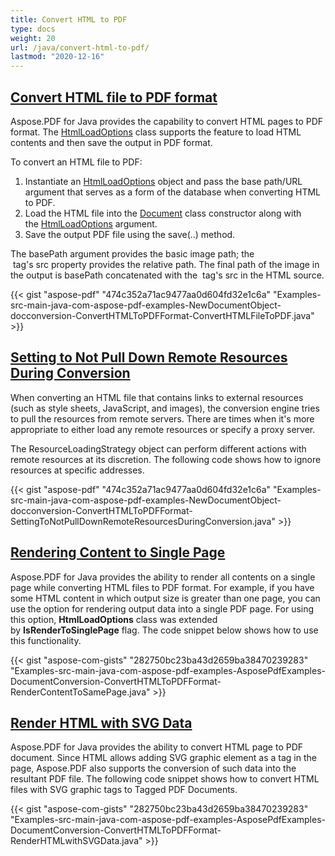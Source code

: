 ```yaml
---
title: Convert HTML to PDF
type: docs
weight: 20
url: /java/convert-html-to-pdf/
lastmod: "2020-12-16"
---
```


## <ins>**Convert HTML file to PDF format**
Aspose.PDF for Java provides the capability to convert HTML pages to PDF format. The [HtmlLoadOptions](https://apireference.aspose.com/java/pdf/com.aspose.pdf/HtmlLoadOptions) class supports the feature to load HTML contents and then save the output in PDF format.

To convert an HTML file to PDF:

1. Instantiate an [HtmlLoadOptions](https://apireference.aspose.com/java/pdf/com.aspose.pdf/HtmlLoadOptions) object and pass the base path/URL argument that serves as a form of the database when converting HTML to PDF.
1. Load the HTML file into the [Document](https://apireference.aspose.com/java/pdf/com.aspose.pdf/Document) class constructor along with the [HtmlLoadOptions](https://apireference.aspose.com/java/pdf/com.aspose.pdf/HtmlLoadOptions) argument.
1. Save the output PDF file using the save(..) method.

The basePath argument provides the basic image path; the <img> tag's src property provides the relative path. The final path of the image in the output is basePath concatenated with the <img> tag's src in the HTML source.

{{< gist "aspose-pdf" "474c352a71ac9477aa0d604fd32e1c6a" "Examples-src-main-java-com-aspose-pdf-examples-NewDocumentObject-docconversion-ConvertHTMLToPDFFormat-ConvertHTMLFileToPDF.java" >}}
## <ins>**Setting to Not Pull Down Remote Resources During Conversion**
When converting an HTML file that contains links to external resources (such as style sheets, JavaScript, and images), the conversion engine tries to pull the resources from remote servers. There are times when it's more appropriate to either load any remote resources or specify a proxy server.

The ResourceLoadingStrategy object can perform different actions with remote resources at its discretion. The following code shows how to ignore resources at specific addresses.

{{< gist "aspose-pdf" "474c352a71ac9477aa0d604fd32e1c6a" "Examples-src-main-java-com-aspose-pdf-examples-NewDocumentObject-docconversion-ConvertHTMLToPDFFormat-SettingToNotPullDownRemoteResourcesDuringConversion.java" >}}
## <ins>**Rendering Content to Single Page**
Aspose.PDF for Java provides the ability to render all contents on a single page while converting HTML files to PDF format. For example, if you have some HTML content in which output size is greater than one page, you can use the option for rendering output data into a single PDF page. For using this option, **HtmlLoadOptions** class was extended by **IsRenderToSinglePage** flag. The code snippet below shows how to use this functionality.

{{< gist "aspose-com-gists" "282750bc23ba43d2659ba38470239283" "Examples-src-main-java-com-aspose-pdf-examples-AsposePdfExamples-DocumentConversion-ConvertHTMLToPDFFormat-RenderContentToSamePage.java" >}}
## <ins>**Render HTML with SVG Data**
Aspose.PDF for Java provides the ability to convert HTML page to PDF document. Since HTML allows adding SVG graphic element as a tag in the page, Aspose.PDF also supports the conversion of such data into the resultant PDF file. The following code snippet shows how to convert HTML files with SVG graphic tags to Tagged PDF Documents.

{{< gist "aspose-com-gists" "282750bc23ba43d2659ba38470239283" "Examples-src-main-java-com-aspose-pdf-examples-AsposePdfExamples-DocumentConversion-ConvertHTMLToPDFFormat-RenderHTMLwithSVGData.java" >}}
